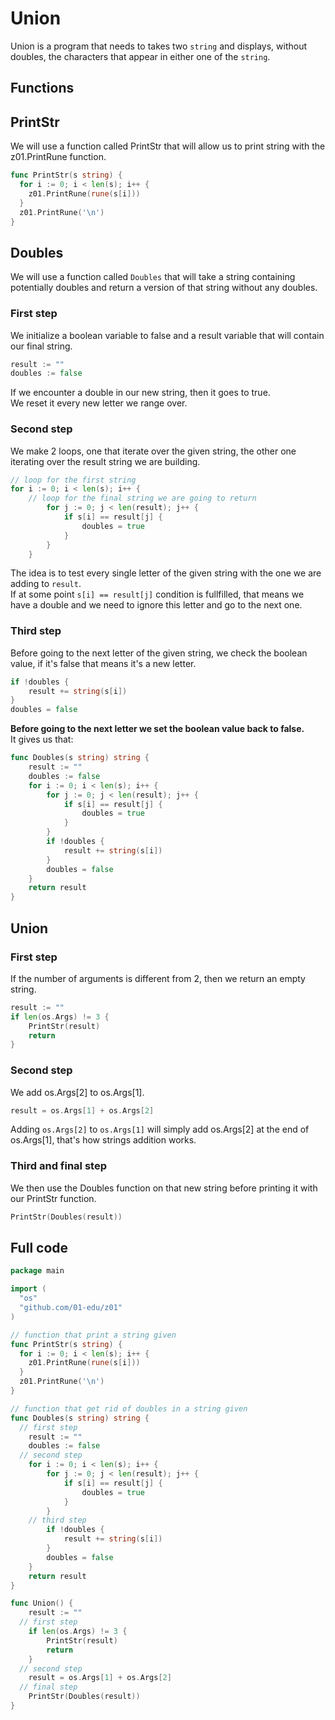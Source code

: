 # Union

Union is a program that needs to takes two `string` and displays, without doubles, the characters that appear in either one of the `string`.  

## Functions

## PrintStr

We will use a function called PrintStr that will allow us to print string with the z01.PrintRune function.  
```go
func PrintStr(s string) {
  for i := 0; i < len(s); i++ {
    z01.PrintRune(rune(s[i]))
  }
  z01.PrintRune('\n')
}
```

## Doubles

We will use a function called `Doubles` that will take a string containing potentially doubles and return a version of that string without any doubles.  

### First step

We initialize a boolean variable to false and a result variable that will contain our final string.  
```go
result := ""
doubles := false
```
If we encounter a double in our new string, then it goes to true.  
We reset it every new letter we range over.

### Second step

We make 2 loops, one that iterate over the given string, the other one iterating over the result string we are building.  
```go
// loop for the first string
for i := 0; i < len(s); i++ {
    // loop for the final string we are going to return
		for j := 0; j < len(result); j++ {
			if s[i] == result[j] {
				doubles = true
			}
		}
	}
```
The idea is to test every single letter of the given string with the one we are adding to `result`.  
If at some point `s[i] == result[j]` condition is fullfilled, that means we have a double and we need to ignore this letter and go to the next one.  

### Third step

Before going to the next letter of the given string, we check the boolean value, if it's false that means it's a new letter.
```go
if !doubles {
	result += string(s[i])
}
doubles = false
```
**Before going to the next letter we set the boolean value back to false.**  
It gives us that:
```go
func Doubles(s string) string {
	result := ""
	doubles := false
	for i := 0; i < len(s); i++ {
		for j := 0; j < len(result); j++ {
			if s[i] == result[j] {
				doubles = true
			}
		}
		if !doubles {
			result += string(s[i])
		}
		doubles = false
	}
	return result
}
```


## Union 

### First step

If the number of arguments is different from 2, then we return an empty string.  
```go
result := ""
if len(os.Args) != 3 {
	PrintStr(result)
	return
}
```

### Second step

We add os.Args[2] to os.Args[1].  
```go
result = os.Args[1] + os.Args[2]
```
Adding `os.Args[2]` to `os.Args[1]` will simply add os.Args[2] at the end of os.Args[1], that's how strings addition works.  

### Third and final step

We then use the Doubles function on that new string before printing it with our PrintStr function.  
```go
PrintStr(Doubles(result))
```

## Full code

```go
package main

import (
  "os"
  "github.com/01-edu/z01"
)

// function that print a string given
func PrintStr(s string) {
  for i := 0; i < len(s); i++ {
    z01.PrintRune(rune(s[i]))
  }
  z01.PrintRune('\n')
}

// function that get rid of doubles in a string given
func Doubles(s string) string {
  // first step
	result := ""
	doubles := false
  // second step
	for i := 0; i < len(s); i++ {
		for j := 0; j < len(result); j++ {
			if s[i] == result[j] {
				doubles = true
			}
		}
    // third step
		if !doubles {
			result += string(s[i])
		}
		doubles = false
	}
	return result
}

func Union() {
	result := ""
  // first step
	if len(os.Args) != 3 {
		PrintStr(result)
		return
	}
  // second step
	result = os.Args[1] + os.Args[2]
  // final step
	PrintStr(Doubles(result))
}

```